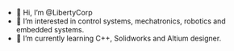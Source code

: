 - 👋 Hi, I’m @LibertyCorp
- 👀 I’m interested in control systems, mechatronics, robotics and embedded systems.
- 🌱 I’m currently learning C++, Solidworks and Altium designer.
